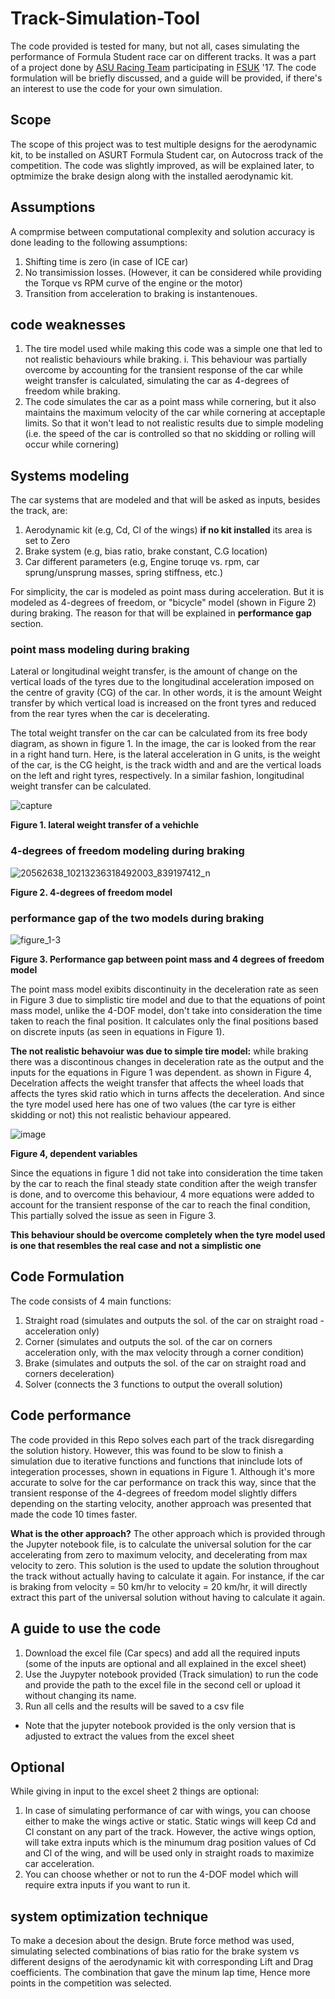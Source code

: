 # Track-Simulation-Tool
The code provided is tested for many, but not all, cases simulating the performance of Formula Student race car on different tracks. It was a part of a project done by [ASU Racing Team](http://asuracingteam.org/) participating in [FSUK](https://www.imeche.org/events/formula-student) '17. The code formulation will be briefly discussed, and a guide will be provided, if there's an interest to use the code for your own simulation.

## Scope
The scope of this project was to test multiple designs for the aerodynamic kit, to be installed on ASURT Formula Student car, on Autocross track of the competition. The code was slightly improved, as will be explained later, to optmimize the brake design along with the installed aerodynamic kit.

## Assumptions 
A comprmise between computational complexity and solution accuracy is done leading to the following assumptions:
1. Shifting time is zero (in case of ICE car)
2. No transimission losses. (However, it can be considered while providing the Torque vs RPM curve of the engine or the motor)
3. Transition from acceleration to braking is instantenoues. 

## code weaknesses
1. The tire model used while making this code was a simple one that led to not realistic behaviours while braking. 
   i. This behaviour was partially overcome by accounting for the transient response of the car while weight transfer is calculated, simulating the car as 4-degrees of freedom while braking.
2. The code simulates the car as a point mass while cornering, but it also maintains the maximum velocity of the car while cornering at acceptaple limits. So that it won't lead to not realistic results due to simple modeling (i.e. the speed of the car is controlled so that no skidding or rolling will occur while cornering)

## Systems modeling 
The car systems that are modeled and that will be asked as inputs, besides the track, are:
1. Aerodynamic kit (e.g, Cd, Cl of the wings) 
**if no kit installed** its area is set to Zero
2. Brake system (e.g, bias ratio, brake constant, C.G location)
3. Car different parameters (e.g, Engine toruqe vs. rpm, car sprung/unsprung masses, spring stiffness, etc.)

For simplicity, the car is modeled as point mass during acceleration. But it is modeled as 4-degrees of freedom, or "bicycle" model (shown in Figure 2) during braking. The reason for that will be explained in **performance gap** section.

### point mass modeling during braking
Lateral or longitudinal weight transfer, is the amount of change on the vertical loads of the tyres due to the longitudinal acceleration imposed on the centre of gravity (CG) of the car. In other words, it is the amount Weight transfer by which vertical load is increased on the front tyres and reduced from the rear tyres when the car is decelerating.
 
The total weight transfer on the car can be calculated from its free body diagram, as shown in figure 1. In the image, the car is looked from the rear in a right hand turn. Here,  is the lateral acceleration in G units,  is the weight of the car,  is the CG height,  is the track width and and  are the vertical loads on the left and right tyres, respectively. In a similar fashion, longitudinal weight transfer can be calculated.

![capture](https://user-images.githubusercontent.com/27374894/46210505-2ff1f500-c331-11e8-9503-81139d68f11f.PNG)

**Figure 1. lateral weight transfer of a vehichle**  

### 4-degrees of freedom modeling during braking

![20562638_10213236318492003_839197412_n](https://user-images.githubusercontent.com/27374894/46210573-5f086680-c331-11e8-9b81-287a8748ce62.png)

**Figure 2. 4-degrees of freedom model** 

### performance gap of the two models during braking

![figure_1-3](https://user-images.githubusercontent.com/27374894/46210603-72b3cd00-c331-11e8-8162-64771587c97f.png)

**Figure 3. Performance gap between point mass and 4 degrees of freedom model** 

The point mass model exibits discontinuity in the deceleration rate as seen in Figure 3 due to simplistic tire model and due to that the equations of point mass model, unlike the 4-DOF model, don't take into consideration the time taken to reach the final position. It calculates only the final positions based on discrete inputs (as seen in equations in Figure 1). 

**The not realistic behavoiur was due to simple tire model:** while braking there was a discontinous changes in deceleration rate as the output and the inputs for the equations in Figure 1 was dependent. as shown in Figure 4, Decelration affects the weight transfer that affects the wheel loads that affects the tyres skid ratio which in turns affects the deceleration. And since the tyre model used here has one of two values (the car tyre is either skidding or not) this not realistic behaviour appeared.

![image](https://user-images.githubusercontent.com/27374894/46214873-51a4a980-c33c-11e8-9ff7-034fb65143d0.png)

**Figure 4, dependent variables**

Since the equations in figure 1 did not take into consideration the time taken by the car to reach the final steady state condition after the weigh transfer is done, and to overcome this behaviour, 4 more equations were added to account for the transient response of the car to reach the final condition, This partially solved the issue  as seen in Figure 3.

**This behaviour should be overcome completely when the tyre model used is one that resembles the real case and not a simplistic one**

## Code Formulation
The code consists of 4 main functions:
1. Straight road (simulates and outputs the sol. of the car on straight road - acceleration only)
2. Corner (simulates and outputs the sol. of the car on corners acceleration only, with the max velocity through a corner condition)
3. Brake (simulates and outputs the sol. of the car on straight road and corners deceleration)
4. Solver (connects the 3 functions to output the overall solution)

## Code performance
The code provided in this Repo solves each part of the track disregarding the solution history. However, this was found to be slow to finish a simulation due to iterative functions and functions that ininclude lots of integeration processes, shown in equations in Figure 1. Although it's more accurate to solve for the car performance on track this way, since that the transient response of the 4-degrees of freedom model slightly differs depending on the starting velocity, another approach was presented that made the code 10 times faster.

**What is the other approach?**
The other approach which is provided through the Jupyter notebook file, is to calculate the universal solution for the car accelerating from zero to maximum velocity, and decelerating from max velocity to zero. This solution is the used to update the solution throughout the track without actually having to calculate it again. For instance, if the car is braking from velocity = 50 km/hr to velocity = 20 km/hr, it will directly extract this part of the universal solution without having to calculate it again.

## A guide to use the code
1. Download the excel file (Car specs) and add all the required inputs (some of the inputs are optional and all explained in the excel sheet)
2. Use the Juypyter notebook provided (Track simulation) to run the code and provide the path to the excel file in the second cell or upload it without changing its name.
3. Run all cells and the results will be saved to a csv file

* Note that the jupyter notebook provided is the only version that is adjusted to extract the values from the excel sheet

## Optional
While giving in input to the excel sheet 2 things are optional:
1. In case of simulating performance of car with wings, you can choose either to make the wings active or static. Static wings will keep Cd and Cl constant on any part of the track. However, the active wings option, will take extra inputs which is the minumum drag position values of Cd and Cl of the wing, and will be used only in straight roads to maximize car acceleration.
2. You can choose whether or not to run the 4-DOF model which will require extra inputs if you want to run it.

## system optimization technique 
To make a decesion about the design. Brute force method was used, simulating selected combinations of bias ratio for the brake system vs different designs of the aerodynamic kit with corresponding Lift and Drag coefficients. The combination that gave the minum lap time, Hence more points in the competition was selected.
